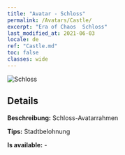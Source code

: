 ```yaml
---
title: "Avatar - Schloss"
permalink: /Avatars/Castle/
excerpt: "Era of Chaos  Schloss"
last_modified_at: 2021-06-03
locale: de
ref: "Castle.md"
toc: false
classes: wide
---
```

 ![Schloss](/images/a/avatarFrame_11.png)

## Details

 **Beschreibung:** Schloss-Avatarrahmen 

 **Tips:** Stadtbelohnung 

 **Is available:**  - 

